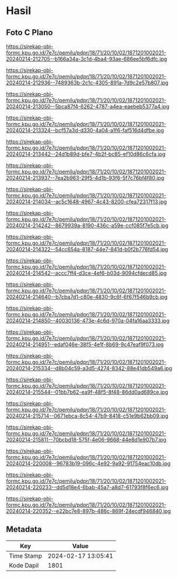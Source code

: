 # Hasil

## Foto C Plano

https://sirekap-obj-formc.kpu.go.id/7e7c/pemilu/pdpr/18/71/20/10/02/1871201002021-20240214-212705--b166a34a-3c1d-4ba4-93ae-686ee5bf6dfc.jpg

https://sirekap-obj-formc.kpu.go.id/7e7c/pemilu/pdpr/18/71/20/10/02/1871201002021-20240214-212936--7489363b-2c1c-4305-891a-7d9c2e57b807.jpg

https://sirekap-obj-formc.kpu.go.id/7e7c/pemilu/pdpr/18/71/20/10/02/1871201002021-20240214-213050--5bca87f4-6262-4787-a4ea-eaebeb5377a4.jpg

https://sirekap-obj-formc.kpu.go.id/7e7c/pemilu/pdpr/18/71/20/10/02/1871201002021-20240214-213324--bcf57a3d-d330-4a04-a1f6-faf516d4dfbe.jpg

https://sirekap-obj-formc.kpu.go.id/7e7c/pemilu/pdpr/18/71/20/10/02/1871201002021-20240214-213442--24d1b89d-bfe7-4b2f-bc85-ef10d86c6cfa.jpg

https://sirekap-obj-formc.kpu.go.id/7e7c/pemilu/pdpr/18/71/20/10/02/1871201002021-20240214-213937--7ea2b963-29f5-4d1b-93f6-5f7c76bf4f80.jpg

https://sirekap-obj-formc.kpu.go.id/7e7c/pemilu/pdpr/18/71/20/10/02/1871201002021-20240214-214034--ac5c1648-4967-4c43-8200-cfea72317f13.jpg

https://sirekap-obj-formc.kpu.go.id/7e7c/pemilu/pdpr/18/71/20/10/02/1871201002021-20240214-214242--8679939a-8190-436c-a59e-ccf085f7e5cb.jpg

https://sirekap-obj-formc.kpu.go.id/7e7c/pemilu/pdpr/18/71/20/10/02/1871201002021-20240214-214322--54cc654a-8187-44e7-841d-b0f2b776fd54.jpg

https://sirekap-obj-formc.kpu.go.id/7e7c/pemilu/pdpr/18/71/20/10/02/1871201002021-20240214-214542--accc7ff4-d3ce-4ef6-b03d-9094cfdecd85.jpg

https://sirekap-obj-formc.kpu.go.id/7e7c/pemilu/pdpr/18/71/20/10/02/1871201002021-20240214-214640--b7cba7d1-c80e-4830-9c6f-6f67f546b9cb.jpg

https://sirekap-obj-formc.kpu.go.id/7e7c/pemilu/pdpr/18/71/20/10/02/1871201002021-20240214-214850--40030136-473e-4c6d-970a-04fa16aa3333.jpg

https://sirekap-obj-formc.kpu.go.id/7e7c/pemilu/pdpr/18/71/20/10/02/1871201002021-20240214-214951--edaf046e-38f5-4e1f-8b69-9c47eaf9f073.jpg

https://sirekap-obj-formc.kpu.go.id/7e7c/pemilu/pdpr/18/71/20/10/02/1871201002021-20240214-215334--d8b04c59-a3d5-4274-8342-88e41db549a6.jpg

https://sirekap-obj-formc.kpu.go.id/7e7c/pemilu/pdpr/18/71/20/10/02/1871201002021-20240214-215544--01bb7b62-ea9f-48f5-8f48-86dd0ad689ce.jpg

https://sirekap-obj-formc.kpu.go.id/7e7c/pemilu/pdpr/18/71/20/10/02/1871201002021-20240214-215714--0671ebca-8c54-47b9-8418-c51e9b62bb09.jpg

https://sirekap-obj-formc.kpu.go.id/7e7c/pemilu/pdpr/18/71/20/10/02/1871201002021-20240214-215811--70bcbd18-575f-4e06-9668-44e8d1e907b7.jpg

https://sirekap-obj-formc.kpu.go.id/7e7c/pemilu/pdpr/18/71/20/10/02/1871201002021-20240214-220008--96783b19-096c-4e92-9a92-91754eac10db.jpg

https://sirekap-obj-formc.kpu.go.id/7e7c/pemilu/pdpr/18/71/20/10/02/1871201002021-20240214-220233--dd5d18e4-6bab-45a7-a8d7-61793f8f6ec6.jpg

https://sirekap-obj-formc.kpu.go.id/7e7c/pemilu/pdpr/18/71/20/10/02/1871201002021-20240214-220352--e22bc7e8-897b-486c-869f-24ecdf946840.jpg


## Metadata

| Key        | Value               |
| ---------- | ------------------- |
| Time Stamp | 2024-02-17 13:05:41 |
| Kode Dapil | 1801                |



